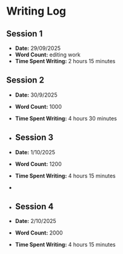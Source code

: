 # Writing Log

## Session 1
- **Date:** 29/09/2025
- **Word Count:** editing work
- **Time Spent Writing:** 2 hours 15 minutes

## Session 2
- **Date:** 30/9/2025
- **Word Count:** 1000
- **Time Spent Writing:** 4 hours 30 minutes

- ## Session 3
- **Date:** 1/10/2025 
- **Word Count:** 1200
- **Time Spent Writing:** 4 hours 15 minutes
-
- ## Session 4
- **Date:** 2/10/2025 
- **Word Count:** 2000
- **Time Spent Writing:** 4 hours 15 minutes



